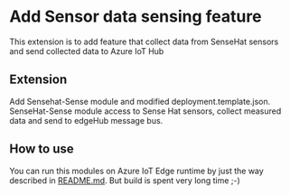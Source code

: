 # Add Sensor data sensing feature
This extension is to add feature that collect data from SenseHat sensors and send collected data to Azure IoT Hub 
## Extension
Add Sensehat-Sense module and modified deployment.template.json. 
SenseHat-Sense module access to Sense Hat sensors, collect measured data and send to edgeHub message bus.

## How to use
You can run this modules on Azure IoT Edge runtime by just the way described in [README.md](./README.md). 
But build is spent very long time ;-)
